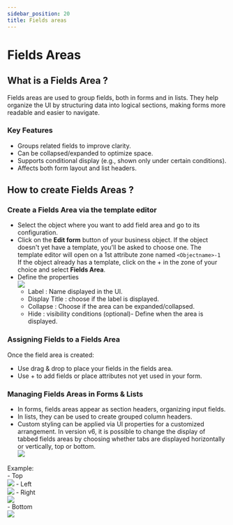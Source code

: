 ```yaml
---
sidebar_position: 20
title: Fields areas
---
```


# Fields Areas

## What is a Fields Area ?

Fields areas are used to group fields, both in forms and in lists. They help organize the UI by structuring data into logical sections, making forms more readable and easier to navigate.  

### Key Features
- Groups related fields to improve clarity.
- Can be collapsed/expanded to optimize space.
- Supports conditional display (e.g., shown only under certain conditions).
- Affects both form layout and list headers.

## How to create Fields Areas ?

### Create a Fields Area via the template editor
- Select the object where you want to add field area and go to its configuration.  
- Click on the **Edit form** button of your business object. If the object doesn't yet have a template, you'll be asked to choose one. The template editor will open on a 1st attribute zone named `<Objectname>-1`  
If the object already has a template, click on the + in the zone of your choice and select **Fields Area**.  
- Define the properties    
  ![](img/fields-areas/fieldsarea1.png)  
    - Label : Name displayed in the UI.  
    - Display Title : choose if the label is displayed.  
    - Collapse : Choose if the area can be expanded/collapsed.  
    - Hide : visibility conditions (optional)- Define when the area is displayed.  
  
### Assigning Fields to a Fields Area   
Once the field area is created:

- Use drag & drop to place your fields in the fields area.  
- Use + to add fields or place attributes not yet used in your form.  
 

### Managing Fields Areas in Forms & Lists    

- In forms, fields areas appear as section headers, organizing input fields.
- In lists, they can be used to create grouped column headers.
- Custom styling can be applied via UI properties for a customized arrangement.
  In version v6, it is possible to change the display of tabbed fields areas by choosing whether tabs are displayed horizontally or vertically, top or bottom.  
  ![](img/fields-areas/fieldsarea2.png) 
   
Example:  
    - Top  
   ![](img/fields-areas/fieldsarea3.png)
    - Left   
  ![](img/fields-areas/fieldsarea4.png)
    - Right  
  ![](img/fields-areas/fieldsarea5.png)  
    - Bottom   
  ![](img/fields-areas/fieldsarea6.png) 



